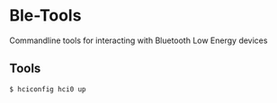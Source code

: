 # Ble-Tools

Commandline tools for interacting with Bluetooth Low Energy devices

## Tools

```bash
$ hciconfig hci0 up
```

